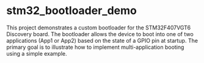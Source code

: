 # stm32_bootloader_demo
This project demonstrates a custom bootloader for the STM32F407VGT6 Discovery board. The bootloader allows the device to boot into one of two applications (App1 or App2) based on the state of a GPIO pin at startup. The primary goal is to illustrate how to implement multi-application booting using a simple example.
